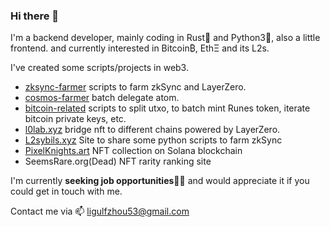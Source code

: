 ### Hi there 👋

I'm a backend developer, mainly coding in Rust🦀 and Python3🐍, also a little frontend. and currently interested in Bitcoin₿, EthΞ and its L2s.

I've created some scripts/projects in web3.

- [zksync-farmer](https://github.com/ligulfzhou/zksync-farmer) scripts to farm zkSync and LayerZero.
- [cosmos-farmer](https://github.com/ligulfzhou/cosmos-farmer) batch delegate atom.
- [bitcoin-related](https://github.com/ligulfzhou/bitcoin-related) scripts to split utxo, to batch mint Runes token, iterate bitcoin private keys, etc.
- [l0lab.xyz](https://www.l0lab.xyz/) bridge nft to different chains powered by LayerZero.
- [L2sybils.xyz](https://www.l2sybils.xyz) Site to share some python scripts to farm zkSync
- [PixelKnights.art](https://www.pixelknights.art) NFT collection on Solana blockchain
- SeemsRare.org(Dead) NFT rarity ranking site

I'm currently **seeking job opportunities**👨‍💻 and would appreciate it if you could get in touch with me.

Contact me via 📫 ligulfzhou53@gmail.com

<!--
**ligulfzhou/ligulfzhou** is a ✨ _special_ ✨ repository because its `README.md` (this file) appears on your GitHub profile.

Here are some ideas to get you started:

- 🔭 I’m currently working on ...
- 🌱 I’m currently learning ...
- 👯 I’m looking to collaborate on ...
- 🤔 I’m looking for help with ...
- 💬 Ask me about ...
- 📫 How to reach me: ...
- 😄 Pronouns: ...
- ⚡ Fun fact: ...
-->
